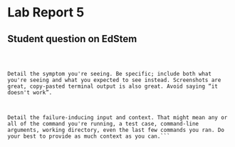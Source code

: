 # Lab Report 5

## Student question on EdStem

```What environment are you using (computer, operating system, web browser, terminal/editor, and so on)?



Detail the symptom you're seeing. Be specific; include both what you're seeing and what you expected to see instead. Screenshots are great, copy-pasted terminal output is also great. Avoid saying “it doesn't work”.



Detail the failure-inducing input and context. That might mean any or all of the command you're running, a test case, command-line arguments, working directory, even the last few commands you ran. Do your best to provide as much context as you can.```



